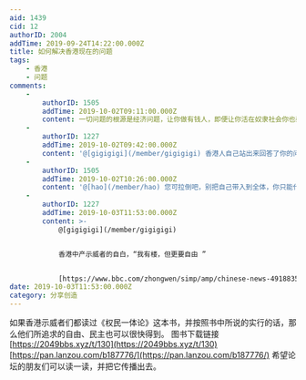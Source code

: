 ```yaml
---
aid: 1439
cid: 12
authorID: 2004
addTime: 2019-09-24T14:22:00.000Z
title: 如何解决香港现在的问题
tags:
    - 香港
    - 问题
comments:
    -
        authorID: 1505
        addTime: 2019-10-02T09:11:00.000Z
        content: 一切问题的根源是经济问题，让你做有钱人，即便让你活在奴隶社会你也愿意，不是吗？
    -
        authorID: 1227
        addTime: 2019-10-02T09:42:00.000Z
        content: '@[gigigigi](/member/gigigigi) 香港人自己站出来回答了你的问题：不是。'
    -
        authorID: 1505
        addTime: 2019-10-02T10:26:00.000Z
        content: '@[hao](/member/hao) 您可拉倒吧，别把自己带入到全体，你只能代表你自己'
    -
        authorID: 1227
        addTime: 2019-10-03T11:53:00.000Z
        content: >-
            @[gigigigi](/member/gigigigi)


            香港中产示威者的自白，“我有楼，但更要自由 ”


            [https://www.bbc.com/zhongwen/simp/amp/chinese-news-49188355](https://www.bbc.com/zhongwen/simp/amp/chinese-news-49188355)
date: 2019-10-03T11:53:00.000Z
category: 分享创造
---
```


如果香港示威者们都读过《权民一体论》这本书，并按照书中所说的实行的话，那么他们所追求的自由、民主也可以很快得到。 图书下载链接 [https://2049bbs.xyz/t/130](https://2049bbs.xyz/t/130) [https://pan.lanzou.com/b187776/](https://pan.lanzou.com/b187776/) 希望论坛的朋友们可以读一读，并把它传播出去。
